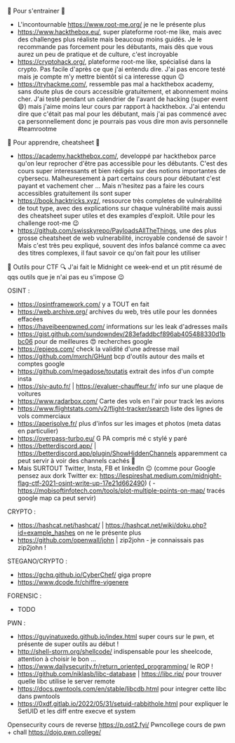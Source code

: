 🎯  Pour s'entrainer  🎯 
- L'incontournable https://www.root-me.org/ je ne le présente plus
- https://www.hackthebox.eu/, super plateforme root-me like, mais avec des challenges plus réaliste mais beaucoup moins guidés. Je le recommande pas forcement pour les débutants, mais dès que vous aurez un peu de pratique et de culture, c'est incroyable
- https://cryptohack.org/, plateforme root-me like, spécialisé dans la crypto. Pas facile d'après ce que j'ai entendu dire. J'ai pas encore testé mais je compte m'y mettre bientôt si ca interesse qqun 😉 
- https://tryhackme.com/, ressemble pas mal a hackthebox academy, sans doute plus de cours accessible gratuitement, et abonnement moins cher. J'ai testé pendant un calendrier de l'avant de hacking (super event 😄) mais j'aime moins leur cours par rapport à hackthebox. J'ai entendu dire que c'était pas mal pour les débutant, mais j'ai pas commencé avec ça personnellement donc je pourrais pas vous dire mon avis personnelle #teamrootme 

📖  Pour apprendre, cheatsheet  📖
- https://academy.hackthebox.com/, developpé par hackthebox parce qu'on leur reprocher d'être pas accessible pour les débutants. C'est des cours super interessants et bien rédigés sur des notions importantes de cybersecu. Malheuresement à part certains cours pour débutant c'est payant et vachement cher ... Mais n'hesitez pas a faire les cours accessibles gratuitement ils sont super
- https://book.hacktricks.xyz/, ressource très completes de vulnérabilité de tout type, avec des explications sur chaque vulnérabilité mais aussi des cheatsheet super utiles et des examples d'exploit. Utile pour les challenge root-me 😉 
- https://github.com/swisskyrepo/PayloadsAllTheThings, une des plus grosse cheatsheet de web vulnerabilité, incroyable condensé de savoir ! Mais c'est très peu expliqué, souvent des infos balancé comme ca avec des titres complexes, il faut savoir ce qu'on fait pour les utiliser

🔎 Outils pour CTF  🔍
J'ai fait le Midnight ce week-end et un ptit résumé de qqs outils que je n'ai pas eu s'impose 😉 

OSINT :
 - https://osintframework.com/ y a TOUT en fait
 - https://web.archive.org/ archives du web, très utile pour les données effacées 
 - https://haveibeenpwned.com/ informations sur les leak d'adresses mails
 - https://gist.github.com/sundowndev/283efaddbcf896ab405488330d1bbc06 pour de meilleures 😍 recherches google
 - https://epieos.com/ check la validité d'une adresse mail
 - https://github.com/mxrch/GHunt bcp d'outils autour des mails et comptes google
 - https://github.com/megadose/toutatis extrait des infos d'un compte insta
 - https://siv-auto.fr/ | https://evaluer-chauffeur.fr/ info sur une plaque de voitures
 - https://www.radarbox.com/ Carte des vols en l'air pour track les avions
 - https://www.flightstats.com/v2/flight-tracker/search liste des lignes de vols commerciaux
 - https://aperisolve.fr/ plus d'infos sur les images et photos (meta datas en particulier)
 - https://overpass-turbo.eu/ G PA compris mé c stylé y paré
 - https://betterdiscord.app/ | https://betterdiscord.app/plugin/ShowHiddenChannels apparemment ca peut servir à voir des channels cachés 🤔 
 - Mais SURTOUT Twitter, Insta, FB et linkedIn 😉 (comme pour Google pensez aux dork Twitter ex: https://lespireshat.medium.com/midnight-flag-ctf-2021-osint-write-up-17e21d662490)
( - https://mobisoftinfotech.com/tools/plot-multiple-points-on-map/ tracés google map ca peut servir)

CRYPTO :
 - https://hashcat.net/hashcat/ | https://hashcat.net/wiki/doku.php?id=example_hashes on ne le présente plus
 - https://github.com/openwall/john | zip2john - je connaissais pas zip2john ! 

STEGANO/CRYPTO :
 - https://gchq.github.io/CyberChef/ giga propre
 -  https://www.dcode.fr/chiffre-vigenere

FORENSIC :
 - TODO

PWN :
 - https://guyinatuxedo.github.io/index.html super cours sur le pwn, et présente de super outils au début !
 - http://shell-storm.org/shellcode/ indispensable pour les sheelcode, attention à choisir le bon ...
 - https://www.dailysecurity.fr/return_oriented_programming/ le ROP !
 - https://github.com/niklasb/libc-database | https://libc.rip/ pour trouver quelle libc utilise le server remote
 - https://docs.pwntools.com/en/stable/libcdb.html pour integrer cette libc dans pwntools
- https://0xdf.gitlab.io/2022/05/31/setuid-rabbithole.html pour expliquer le SetUID et les diff entre execve et system

Opensecurity cours de reverse https://p.ost2.fyi/
Pwncollege cours de pwn + chall https://dojo.pwn.college/
